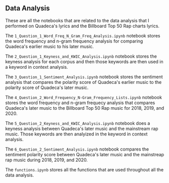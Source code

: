## Data Analysis

These are all the notebooks that are related to the data analysis that I performed on Quadeca's lyrics and the Billboard Top 50 Rap charts lyrics.

The `1_Question_1_Word_Freq_N_Gram_Freq_Analysis.ipynb` notebook stores the word frequency and n-gram frequency analysis for comparing Quadeca's earlier music to his later music.

The `2_Question_1_Keyness_and_KWIC_Analysis.ipynb` notebook stores the keyness analysis for each corpus and then those keywords are then used in a keyword in context analysis.

The `3_Question_1_Sentiment_Analysis.ipynb` notebook stores the sentiment analysis that compares the polarity score of Quadeca's earlier music to the polarity score of Quadeca's later music. 

The `4_Question_2_Word_Frequency_N-Gram_Frequency_Lists.ipynb` notebook stores the word frequency and n-gram frequecy analysis that compares Quadeca's later music to the Billboard Top 50 Rap music for 2018, 2019, and 2020.

The `5_Question_2_Keyness_and_KWIC_Analysis.ipynb` notebook does a keyness analysis between Quadeca's later music and the mainstream rap music. Those keywords are then analyized in the keyword in context analysis.

The `6_Question_2_Sentiment_Analysis.ipynb` notebook compares the sentiment polarity score between Quadeca's later music and the mainstreap rap music during 2018, 2019, and 2020.

The `functions.ipynb` stores all the functions that are used throughout all the data analysis. 